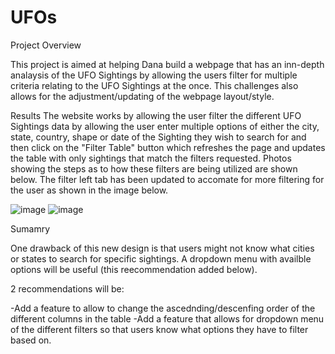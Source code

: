 # UFOs

Project Overview 


This project is aimed at helping Dana build a webpage that has an inn-depth analaysis of the UFO Sightings by allowing the users filter for multiple criteria relating to the UFO Sightings at the once. This challenges also allows for the adjustment/updating of the webpage layout/style.


Results
The website works by allowing the user filter the different UFO Sightings data by allowing the user enter multiple options of either the city, state, country, shape or date of the Sighting they wish to search for and then click on the "Filter Table" button which refreshes the page and updates the table with only sightings that match the filters requested. Photos showing the steps as to how these filters are being utilized are shown below. The filter left tab has been updated to accomate for more filtering for the user as shown in the image below. 

![image](https://user-images.githubusercontent.com/85662949/132918992-f876d063-5694-4ed3-b16f-b2210b202dba.png)
![image](https://user-images.githubusercontent.com/85662949/132919039-b5de5d90-4333-4086-8947-0e53c0169aad.png)


Sumamry 

One drawback of this new design is that users might not know what cities or states to search for specific sightings. A dropdown menu with availble options will be useful  (this reecommendation added below). 

2 recommendations will be: 

-Add a feature to allow to change the ascednding/descenfing order of the different columns in the table 
-Add a feature that allows for dropdown menu of the different filters so that users know what options they have to filter based on.  
